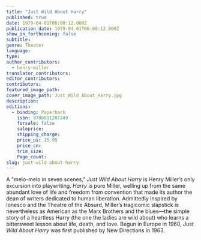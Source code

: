 ```yaml
---
title: "Just Wild About Harry"
published: true
date: 1979-04-01T06:00:12.000Z
publication_date: 1979-04-01T06:00:12.000Z
show_in_forthcoming: false
subtitle:
genre: Theater
language:
type:
author_contributors:
  - henry-miller
translator_contributors:
editor_contributors:
contributors:
featured_image_path:
cover_image_path: Just_Wild_About_Harry.jpg
description:
editions:
  - binding: Paperback
    isbn: 9780811207249
    forsale: false
    saleprice:
    shipping_charge:
    price_us: 15.95
    price_cn:
    trim_size:
    Page_count:
slug: just-wild-about-harry
---
```


A "melo-melo in seven scenes," _Just Wild About Harry_ is Henry Miller’s only excursion into playwriting. _Harry_ is pure Miller, welling up from the same abundant love of life and freedom from convention that made its author the dean of writers dedicated to human liberation. Admittedly inspired by lonesco and the Theatre of the Absurd, Miller’s tragicomic slapstick is nevertheless as American as the Marx Brothers and the blues––the simple story of a heartless Harry (the one the ladies are wild about) who learns a bittersweet lesson about life, death, and love. Begun in Europe in 1960, _Just Wild About Harry_ was first published by New Directions in 1963.

